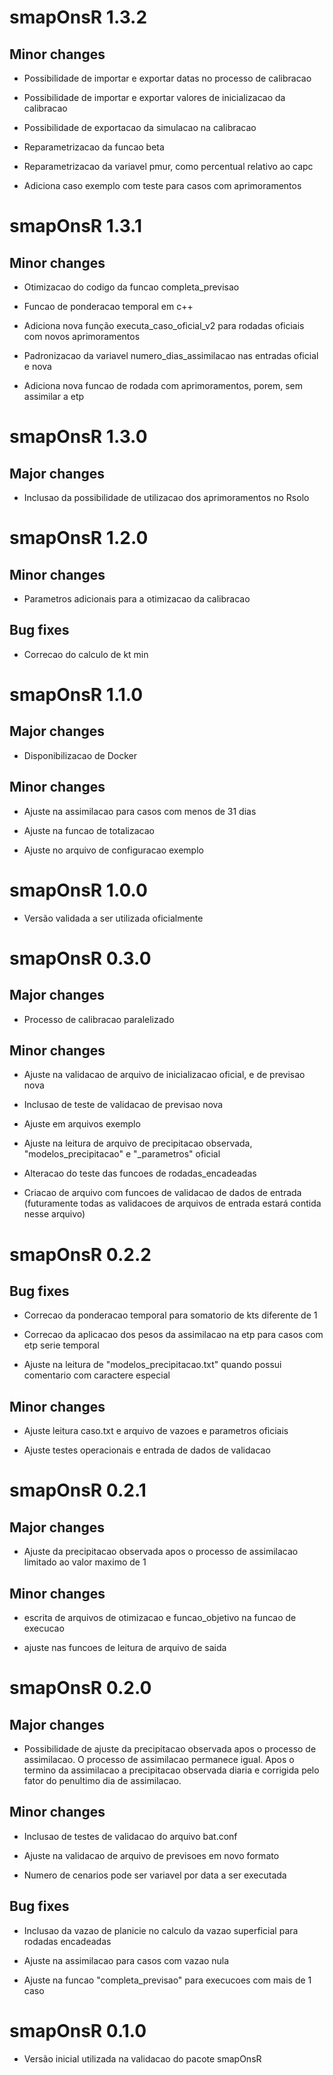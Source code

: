 # smapOnsR 1.3.2

## Minor changes

* Possibilidade de importar e exportar datas no processo de calibracao

* Possibilidade de importar e exportar valores de inicializacao da calibracao

* Possibilidade de exportacao da simulacao na calibracao

* Reparametrizacao da funcao beta 

* Reparametrizacao da variavel pmur, como percentual relativo ao capc

* Adiciona caso exemplo com teste para casos com aprimoramentos

# smapOnsR 1.3.1

## Minor changes

* Otimizacao do codigo da funcao completa_previsao

* Funcao de ponderacao temporal em c++

* Adiciona nova função executa_caso_oficial_v2 para rodadas oficiais com novos aprimoramentos 

* Padronizacao da variavel numero_dias_assimilacao nas entradas oficial e nova

* Adiciona nova funcao de rodada com aprimoramentos, porem, sem assimilar a etp

# smapOnsR 1.3.0

## Major changes

* Inclusao da possibilidade de utilizacao dos aprimoramentos no Rsolo

# smapOnsR 1.2.0

## Minor changes

* Parametros adicionais para a otimizacao da calibracao

## Bug fixes

* Correcao do calculo de kt min

# smapOnsR 1.1.0

## Major changes

* Disponibilizacao de Docker

## Minor changes

* Ajuste na assimilacao para casos com menos de 31 dias

* Ajuste na funcao de totalizacao

* Ajuste no arquivo de configuracao exemplo

# smapOnsR 1.0.0

* Versão validada a ser utilizada oficialmente

# smapOnsR 0.3.0

## Major changes

* Processo de calibracao paralelizado

## Minor changes

* Ajuste na validacao de arquivo de inicializacao oficial, e de previsao nova

* Inclusao de teste de validacao de previsao nova

* Ajuste em arquivos exemplo

* Ajuste na leitura de arquivo de precipitacao observada, "modelos_precipitacao" e "_parametros" oficial

* Alteracao do teste das funcoes de rodadas_encadeadas

* Criacao de arquivo com funcoes de validacao de dados de entrada (futuramente todas as validacoes de arquivos de entrada estará contida nesse arquivo)


# smapOnsR 0.2.2

## Bug fixes
* Correcao da ponderacao temporal para somatorio de kts diferente de 1

* Correcao da aplicacao dos pesos da assimilacao na etp para casos com etp serie temporal

* Ajuste na leitura de "modelos_precipitacao.txt" quando possui comentario com caractere especial

## Minor changes
* Ajuste leitura caso.txt e arquivo de vazoes e parametros oficiais 

* Ajuste testes operacionais e entrada de dados de validacao

# smapOnsR 0.2.1

## Major changes

* Ajuste da precipitacao observada apos o processo de assimilacao limitado ao valor maximo de 1

## Minor changes

* escrita de arquivos de otimizacao e funcao_objetivo na funcao de execucao

* ajuste nas funcoes de leitura de arquivo de saida

# smapOnsR 0.2.0

## Major changes

* Possibilidade de ajuste da precipitacao observada apos o processo de assimilacao. O processo de assimilacao permanece igual. Apos o termino da assimilacao a precipitacao observada diaria e corrigida pelo fator do penultimo dia de assimilacao.

## Minor changes

* Inclusao de testes de validacao do arquivo bat.conf

* Ajuste na validacao de arquivo de previsoes em novo formato

* Numero de cenarios pode ser variavel por data a ser executada

## Bug fixes

* Inclusao da vazao de planicie no calculo da vazao superficial para rodadas encadeadas

* Ajuste na assimilacao para casos com vazao nula

* Ajuste na funcao "completa_previsao" para execucoes com mais de 1 caso 

# smapOnsR 0.1.0

* Versão inicial utilizada na validacao do pacote smapOnsR
